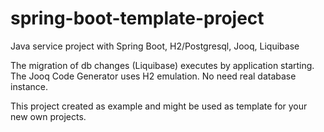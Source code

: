 # spring-boot-template-project
Java service project with Spring Boot, H2/Postgresql, Jooq, Liquibase

The migration of db changes (Liquibase) executes by application starting.
The Jooq Code Generator uses H2 emulation. No need real database instance.

This project created as example and might be used as template for your new own projects.
